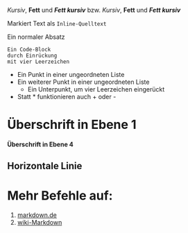 *Kursiv*, **Fett** und ***Fett kursiv*** bzw.
_Kursiv_, __Fett__ und ___Fett kursiv___

Markiert Text als `Inline-Quelltext`

Ein normaler Absatz

    Ein Code-Block
    durch Einrückung
    mit vier Leerzeichen

* Ein Punkt in einer ungeordneten Liste
* Ein weiterer Punkt in einer ungeordneten Liste
    * Ein Unterpunkt, um vier Leerzeichen eingerückt
* Statt * funktionieren auch + oder -

# Überschrift in Ebene 1
#### Überschrift in Ebene 4

Horizontale Linie
---


# Mehr Befehle auf:
1. [markdown.de](https://markdown.de/#list)
2. [wiki-Markdown](https://de.wikipedia.org/wiki/Markdown)